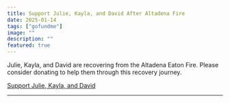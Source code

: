 ```yaml
---
title: Support Julie, Kayla, and David After Altadena Fire
date: 2025-01-14
tags: ["gofundme"]
image: ""
description: ""
featured: true
---
```


Julie, Kayla, and David are recovering from the Altadena Eaton Fire. Please consider donating to help them through this recovery journey.

[Support Julie, Kayla, and David](https://www.gofundme.com/f/support-julie-kayla-and-david-after-altadena-eaton-fire)

---
